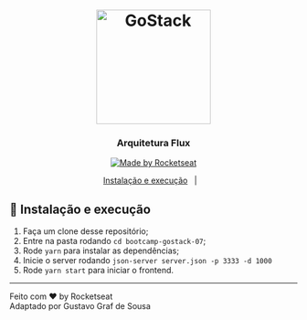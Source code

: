 <h1 align="center">
  <img alt="GoStack" src="https://rocketseat-cdn.s3-sa-east-1.amazonaws.com/bootcamp-header.png" width="200px" />
</h1>

<h3 align="center">
  Arquitetura Flux
</h3>

<p align="center">

  <a href="https://rocketseat.com.br">
    <img alt="Made by Rocketseat" src="https://img.shields.io/badge/made%20by-Rocketseat-%2304D361">
  </a>
</p>

<p align="center">
  <a href="#-instalacao-e-execução">Instalação e execução</a>&nbsp;&nbsp;&nbsp;|&nbsp;&nbsp;&nbsp;
</p>

## 🚀 Instalação e execução

1. Faça um clone desse repositório;
2. Entre na pasta rodando `cd bootcamp-gostack-07`;
3. Rode `yarn` para instalar as dependências;
4. Inicie o server rodando `json-server server.json -p 3333 -d 1000`
5. Rode `yarn start` para iniciar o frontend.


---

Feito com ♥ by Rocketseat
<br />
Adaptado por Gustavo Graf de Sousa
